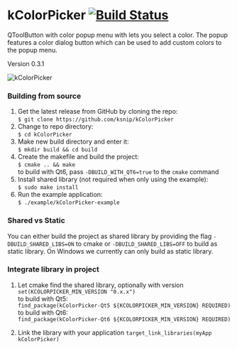 # kColorPicker [![Build Status][github-badge]][github-url]
QToolButton with color popup menu with lets you select a color. The popup features a color dialog button which can be used to add custom colors to the popup menu.

Version 0.3.1

![kColorPicker](https://i.imgur.com/VkhUvFa.png "kColorPicker")

### Building from source
1. Get the latest release from GitHub by cloning the repo:  
    `$ git clone https://github.com/ksnip/kColorPicker`
2. Change to repo directory:  
    `$ cd kColorPicker`  
3. Make new build directory and enter it:  
    `$ mkdir build && cd build`  
4. Create the makefile and build the project:  
    `$ cmake .. && make`  
    to build with Qt6, pass `-DBUILD_WITH_QT6=true` to the `cmake` command  
5. Install shared library (not required when only using the example):  
    `$ sudo make install`  
6. Run the example application:  
    `$ ./example/kColorPicker-example`  


### Shared vs Static
You can either build the project as shared library by providing the flag `-DBUILD_SHARED_LIBS=ON`
to cmake or `-DBUILD_SHARED_LIBS=OFF` to build as static library. On Windows we currently can
only build as static library.


### Integrate library in project

1. Let cmake find the shared library, optionally with version  
    `set(KCOLORPICKER_MIN_VERSION "0.x.x")`  
    to build with Qt5:  
    `find_package(kColorPicker-Qt5 ${KCOLORPICKER_MIN_VERSION} REQUIRED)`  
    to build with Qt6:  
    `find_package(kColorPicker-Qt6 ${KCOLORPICKER_MIN_VERSION} REQUIRED)`  

2. Link the library with your application 
    `target_link_libraries(myApp kColorPicker)`  


[github-badge]:        https://github.com/ksnip/kColorPicker/actions/workflows/build.yml/badge.svg
[github-url]:          https://github.com/ksnip/kColorPicker/actions
